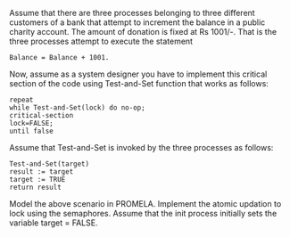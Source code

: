 Assume that there are three processes belonging to three different customers of a bank that attempt to increment the balance in a public charity account. The amount of donation is fixed at Rs 1001/-. That is the three processes attempt to execute the statement 

    Balance = Balance + 1001.
 
Now, assume as a system designer you have to implement this critical section of the code using Test-and-Set function that works as follows:

    repeat
    while Test-and-Set(lock) do no-op;
    critical-section
    lock=FALSE;
    until false

Assume that Test-and-Set is invoked by the three processes as follows:

    Test-and-Set(target) 
    result := target 
    target := TRUE 
    return result

Model the above scenario in PROMELA. Implement the atomic updation to lock using the semaphores. Assume that the init process initially sets the variable target = FALSE. 
